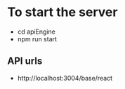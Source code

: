 # To start the server

- cd apiEngine
- npm run start

## API urls

- http://localhost:3004/base/react
